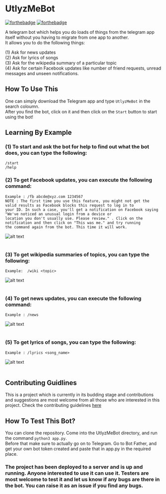 # UtlyzMeBot

[![forthebadge](http://forthebadge.com/images/badges/built-with-love.svg)](http://forthebadge.com)
[![forthebadge](http://forthebadge.com/images/badges/made-with-python.svg)](http://forthebadge.com)

A telegram bot which helps you do loads of things from the telegram app itself without you having to migrate from one app to another.<br>
It allows you to do the following things:<br>

(1) Ask for news updates<br>
(2) Ask for lyrics of songs<br>
(3) Ask for the wikipedia summary of a particular topic<br>
(4) Ask for certain Facebook updates like number of friend requests, unread messages and unseen notifications.<br>

## How To Use This
One can simply download the Telegram app and type `UtlyzMeBot` in the search coloumn.<br>
After you find the bot, click on it and then click on the `Start` button to start using the bot!<br>


## Learning By Example

### (1) To start and ask the bot for help to find out what the bot does, you can type the following:<br>
    /start
    /help
### (2) To get Facebook updates, you can execute the following command:<br>
    Example : /fb abcde@xyz.com 1234567
    NOTE : The first time you use this feature, you might not get the valid results as Facebook blocks this request to log in to   
    your ID. In such a case, you'll get a notification on Facebook saying "We've noticed an unusual login from a device or
    location you don't usually use. Please review." . Click on the notification and then click on "This was me." and try running
    the command again from the bot. This time it will work.
![alt text](https://github.com/rahulkumaran/UtlyzMeBot/blob/master/Usage%20images/fb.jpg)<br><br>

### (3) To get wikipedia summaries of topics, you can type the following:<br>
    Example:  /wiki <topic>
![alt text](https://github.com/rahulkumaran/UtlyzMeBot/blob/master/Usage%20images/wiki.jpg)<br><br>

### (4) To get news updates, you can execute the following command:<br>
    Example : /news
![alt text](https://github.com/rahulkumaran/UtlyzMeBot/blob/master/Usage%20images/news.jpg)<br><br>

### (5) To get lyrics of songs, you can type the following:<br>
    Example : /lyrics <song_name>
![alt text](https://github.com/rahulkumaran/UtlyzMeBot/blob/master/Usage%20images/lyrics.jpg)<br><br>

## Contributing Guidlines
This is a project which is currently in its budding stage and contributions and suggestions are most welcome from all those who are interested in this project. Check the contributing guidelines [here](https://github.com/rahulkumaran/UtlyzMeBot/docs/CONTRIBUTING.md)

## How To Test This Bot?
You can clone the repository. Come into the UtlyzMeBot directory, and run the command ```python3 app.py```.<br/>
Before that make sure to actually go on to Telegram. Go to Bot Father, and get your own bot token created and paste that in app.py in the required place.

### The project has been deployed to a server and is up and running. Anyone interested to use it can use it. Testers are most welcome to test it and let us know if any bugs are there in the bot. You can raise it as an issue if you find any bugs.

